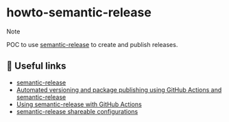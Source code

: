 # howto-semantic-release

> [!NOTE]
> POC to use [semantic-release](https://semantic-release.gitbook.io/semantic-release/) to create and publish releases.


## 🔗 Useful links

- [semantic-release](https://semantic-release.gitbook.io/semantic-release/)
- [Automated versioning and package publishing using GitHub Actions and semantic-release](https://dev.to/kouts/automated-versioning-and-package-publishing-using-github-actions-and-semantic-release-1kce)
- [Using semantic-release with GitHub Actions](https://github.com/semantic-release/semantic-release/blob/ee4f99f0cf58189f155ef6eabe337bf1fbc918de/docs/recipes/ci-configurations/github-actions.md#using-semantic-release-with-github-actions)
- [semantic-release shareable configurations](https://semantic-release.gitbook.io/semantic-release/extending/shareable-configurations-list)
